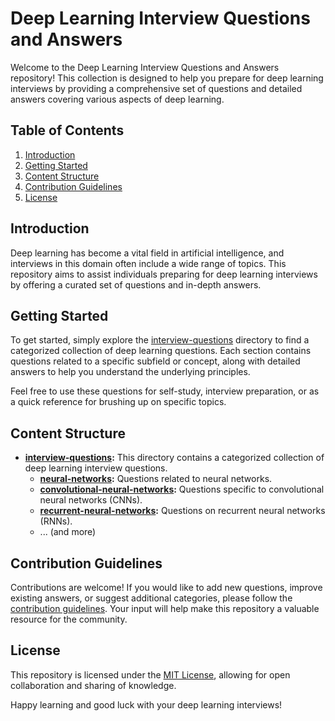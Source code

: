 # Deep Learning Interview Questions and Answers

Welcome to the Deep Learning Interview Questions and Answers repository! This collection is designed to help you prepare for deep learning interviews by providing a comprehensive set of questions and detailed answers covering various aspects of deep learning.

## Table of Contents

1. [Introduction](#introduction)
2. [Getting Started](#getting-started)
3. [Content Structure](#content-structure)
4. [Contribution Guidelines](#contribution-guidelines)
5. [License](#license)

## Introduction

Deep learning has become a vital field in artificial intelligence, and interviews in this domain often include a wide range of topics. This repository aims to assist individuals preparing for deep learning interviews by offering a curated set of questions and in-depth answers.

## Getting Started

To get started, simply explore the [interview-questions](interview-questions) directory to find a categorized collection of deep learning questions. Each section contains questions related to a specific subfield or concept, along with detailed answers to help you understand the underlying principles.

Feel free to use these questions for self-study, interview preparation, or as a quick reference for brushing up on specific topics.

## Content Structure

- **[interview-questions](interview-questions):** This directory contains a categorized collection of deep learning interview questions.
  - **[neural-networks](interview-questions/neural-networks):** Questions related to neural networks.
  - **[convolutional-neural-networks](interview-questions/convolutional-neural-networks):** Questions specific to convolutional neural networks (CNNs).
  - **[recurrent-neural-networks](interview-questions/recurrent-neural-networks):** Questions on recurrent neural networks (RNNs).
  - ... (and more)

## Contribution Guidelines

Contributions are welcome! If you would like to add new questions, improve existing answers, or suggest additional categories, please follow the [contribution guidelines](CONTRIBUTING.md). Your input will help make this repository a valuable resource for the community.

## License

This repository is licensed under the [MIT License](LICENSE), allowing for open collaboration and sharing of knowledge.

Happy learning and good luck with your deep learning interviews!
